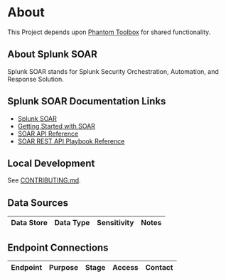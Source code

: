 # About

This Project depends upon [Phantom Toolbox](https://github.com/techservicesillinois/phantom-toolbox) for shared functionality. 

## About Splunk SOAR

Splunk SOAR stands for Splunk Security Orchestration, Automation, and Response Solution.

## Splunk SOAR Documentation Links

- [Splunk SOAR](https://www.splunk.com/en_us/products/splunk-security-orchestration-and-automation.html)
- [Getting Started with SOAR](https://lantern.splunk.com/Security/Getting_Started/Getting_started_with_SOAR)
- [SOAR API Reference](https://docs.splunk.com/Documentation/SOAR/current/PlatformAPI/Using)
- [SOAR REST API Playbook Reference](https://docs.splunk.com/Documentation/SOAR/current/PlatformAPI/RESTPlaybook)

## Local Development

See [CONTRIBUTING.md](/CONTRIBUTING.md).

## Data Sources

|Data Store|Data Type|Sensitivity|Notes|
|----------|---------|-----------|-----|

## Endpoint Connections

|Endpoint|Purpose|Stage|Access|Contact|
|--------|-------|-----|------|-------|
